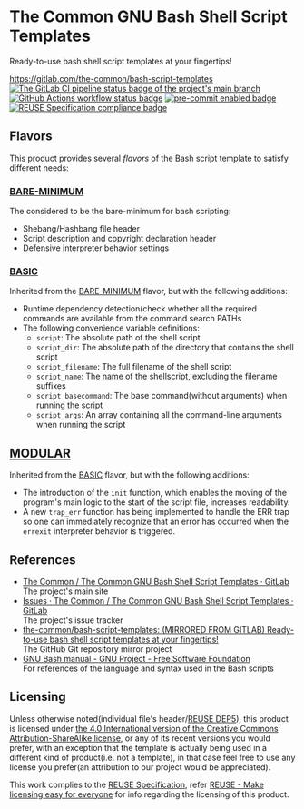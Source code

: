 # The Common GNU Bash Shell Script Templates

Ready-to-use bash shell script templates at your fingertips!

<https://gitlab.com/the-common/bash-script-templates>  
[![The GitLab CI pipeline status badge of the project's `main` branch](https://gitlab.com/the-common/bash-script-templates/badges/main/pipeline.svg?ignore_skipped=true "Click here to check out the comprehensive status of the GitLab CI pipelines")](https://gitlab.com/the-common/bash-script-templates/-/pipelines) [![GitHub Actions workflow status badge](https://github.com/the-common/bash-script-templates/actions/workflows/check-potential-problems.yml/badge.svg "GitHub Actions workflow status")](https://github.com/the-common/bash-script-templates/actions/workflows/check-potential-problems.yml) [![pre-commit enabled badge](https://img.shields.io/badge/pre--commit-enabled-brightgreen?logo=pre-commit&logoColor=white "This project uses pre-commit to check potential problems")](https://pre-commit.com/) [![REUSE Specification compliance badge](https://api.reuse.software/badge/gitlab.com/the-common/bash-script-templates "This project complies to the REUSE specification to decrease software licensing costs")](https://api.reuse.software/info/gitlab.com/the-common/bash-script-templates)

## Flavors

This product provides several _flavors_ of the Bash script template to satisfy different needs:

### [BARE-MINIMUM](bare-minimum.sh)

The considered to be the bare-minimum for bash scripting:

* Shebang/Hashbang file header
* Script description and copyright declaration header
* Defensive interpreter behavior settings

### [BASIC](basic.sh)

Inherited from the [BARE-MINIMUM](#bare-minimum) flavor, but with the following additions:

* Runtime dependency detection(check whether all the required commands are available from the command search PATHs
* The following convenience variable definitions:
    + `script`: The absolute path of the shell script
    + `script_dir`: The absolute path of the directory that contains the shell script
    + `script_filename`: The full filename of the shell script
    + `script_name`: The name of the shellscript, excluding the filename suffixes
    + `script_basecommand`: The base command(without arguments) when running the script
    + `script_args`: An array containing all the command-line arguments when running the script

## [MODULAR](modular.sh)

Inherited from the [BASIC](#basic) flavor, but with the following additions:

* The introduction of the `init` function, which enables the moving of the program's main logic to the start of the script file, increases readability.
* A new `trap_err` function has being implemented to handle the ERR trap so one can immediately recognize that an error has occurred when the `errexit` interpreter behavior is triggered.

## References

* [The Common / The Common GNU Bash Shell Script Templates · GitLab](https://gitlab.com/the-common/bash-script-templates)  
  The project's main site
* [Issues · The Common / The Common GNU Bash Shell Script Templates · GitLab](https://gitlab.com/the-common/bash-script-templates/-/issues)  
  The project's issue tracker
* [the-common/bash-script-templates: (MIRRORED FROM GITLAB) Ready-to-use bash shell script templates at your fingertips!](https://github.com/the-common/bash-script-templates)  
  The GitHub Git repository mirror project
* [GNU Bash manual - GNU Project - Free Software Foundation](https://www.gnu.org/software/bash/manual/)  
  For references of the language and syntax used in the Bash scripts

## Licensing

Unless otherwise noted(individual file's header/[REUSE DEP5](.reuse/dep5)), this product is licensed under [the 4.0 International version of the Creative Commons Attribution-ShareAlike license](https://creativecommons.org/licenses/by-sa/4.0/), or any of its recent versions you would prefer, with an exception that the template is actually being used in a different kind of product(i.e. not a template), in that case feel free to use any license you prefer(an attribution to our project would be appreciated).

This work complies to the [REUSE Specification](https://reuse.software/spec/), refer [REUSE - Make licensing easy for everyone](https://reuse.software/) for info regarding the licensing of this product.
